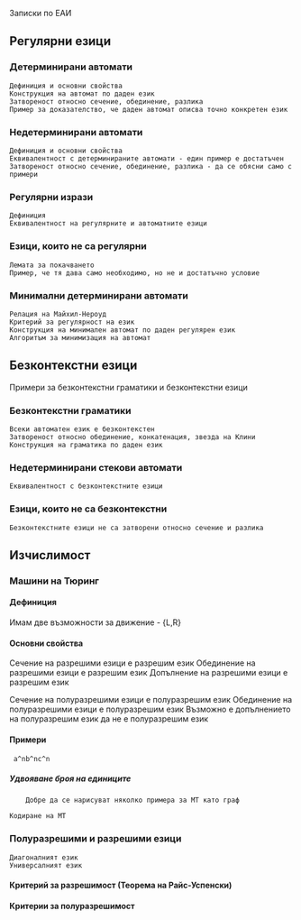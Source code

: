Записки по ЕАИ

## Регулярни езици
   ### Детерминирани автомати
    Дефиниция и основни свойства
    Конструкция на автомат по даден език
    Затвореност относно сечение, обединение, разлика
    Пример за доказателство, че даден автомат описва точно конкретен език
### Недетерминирани автомати
    Дефиниция и основни свойства
    Еквивалентност с детерминираните автомати - един пример е достатъчен
    Затвореност относно сечение, обединение, разлика - да се обясни само с примери
### Регулярни изрази
    Дефиниция
    Еквивалентност на регулярните и автоматните езици
### Езици, които не са регулярни
    Лемата за покачването
    Пример, че тя дава само необходимо, но не и достатъчно условие
### Минимални детерминирани автомати
    Релация на Майхил-Нероуд
    Критерий за регулярност на език
    Конструкция на минимален автомат по даден регулярен език
    Алгоритъм за минимизация на автомат

## Безконтекстни езици
   Примери за безконтекстни граматики и безконтекстни езици
### Безконтекстни граматики
    Всеки автоматен език е безконтекстен
    Затвореност относно обединение, конкатенация, звезда на Клини
    Конструкция на граматика по даден език
### Недетерминирани стекови автомати
    Еквивалентност с безконтекстните езици
### Езици, които не са безконтекстни
    Безконтекстните езици не са затворени относно сечение и разлика

## Изчислимост
### Машини на Тюринг
#### Дефиниция
Имам две възможности за движение - {L,R}
	
#### Основни свойства
  Сечение на разрешими езици е разрешим език
  Обединение на разрешими езици е разрешим език
  Допълнение на разрешими езици е разрешим език

  Сечение на полуразрешими езици е полуразрешим език
  Обединение на полуразрешими езици е полуразрешим език
  Възможно е допълнението на полуразрешим език да не е полуразрешим език

#### Примери
     a^nb^nc^n

##### Удвояване броя на единиците
      	Добре да се нарисуват няколко примера за МТ като граф

	Кодиране на МТ
### Полуразрешими и разрешими езици
    Диагоналният език
    Универсалният език
#### Критерий за разрешимост (Теорема на Райс-Успенски)
#### Критерии за полуразрешимост

